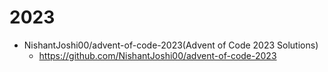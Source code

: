 # 2023
- NishantJoshi00/advent-of-code-2023(Advent of Code 2023 Solutions)
  - https://github.com/NishantJoshi00/advent-of-code-2023